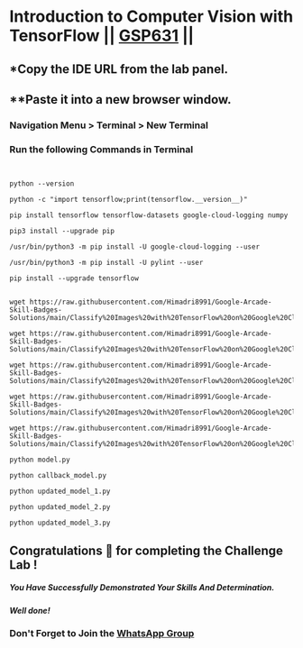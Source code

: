 # Introduction to Computer Vision with TensorFlow || [GSP631](https://www.cloudskillsboost.google/course_templates/646/labs/476324) ||

## *Copy the IDE URL from the lab panel.

## **Paste it into a new browser window.

### Navigation Menu > Terminal > New Terminal

### Run the following Commands in Terminal

```


python --version

python -c "import tensorflow;print(tensorflow.__version__)"

pip install tensorflow tensorflow-datasets google-cloud-logging numpy

pip3 install --upgrade pip

/usr/bin/python3 -m pip install -U google-cloud-logging --user

/usr/bin/python3 -m pip install -U pylint --user

pip install --upgrade tensorflow


wget https://raw.githubusercontent.com/Himadri8991/Google-Arcade-Skill-Badges-Solutions/main/Classify%20Images%20with%20TensorFlow%20on%20Google%20Cloud/Introduction%20to%20Computer%20Vision%20with%20TensorFlow/model.py

wget https://raw.githubusercontent.com/Himadri8991/Google-Arcade-Skill-Badges-Solutions/main/Classify%20Images%20with%20TensorFlow%20on%20Google%20Cloud/Introduction%20to%20Computer%20Vision%20with%20TensorFlow/callback_model.py

wget https://raw.githubusercontent.com/Himadri8991/Google-Arcade-Skill-Badges-Solutions/main/Classify%20Images%20with%20TensorFlow%20on%20Google%20Cloud/Introduction%20to%20Computer%20Vision%20with%20TensorFlow/updated_model_1.py

wget https://raw.githubusercontent.com/Himadri8991/Google-Arcade-Skill-Badges-Solutions/main/Classify%20Images%20with%20TensorFlow%20on%20Google%20Cloud/Introduction%20to%20Computer%20Vision%20with%20TensorFlow/updated_model_2.py

wget https://raw.githubusercontent.com/Himadri8991/Google-Arcade-Skill-Badges-Solutions/main/Classify%20Images%20with%20TensorFlow%20on%20Google%20Cloud/Introduction%20to%20Computer%20Vision%20with%20TensorFlow/updated_model_3.py

python model.py

python callback_model.py

python updated_model_1.py

python updated_model_2.py

python updated_model_3.py

```

## Congratulations 🎉 for completing the Challenge Lab !

##### *You Have Successfully Demonstrated Your Skills And Determination.*

#### *Well done!*

### Don't Forget to Join the [WhatsApp Group](https://chat.whatsapp.com/CcX9gXycV1lKmOjnZQCk7g) 
